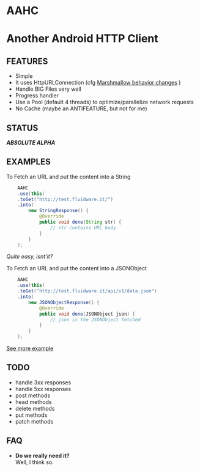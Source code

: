 # AAHC
# Another Android HTTP Client




## FEATURES

* Simple
* It uses HttpURLConnection (cfg [Marshmallow behavior changes](https://developer.android.com/preview/behavior-changes.html#behavior-apache-http-client) )
* Handle BIG Files very well
* Progress handler
* Use a Pool (default 4 threads) to optimize/parallelize network requests
* No Cache (maybe an ANTIFEATURE, but not for me)

## STATUS

___ABSOLUTE ALPHA___


## EXAMPLES

To Fetch an URL and put the content into a String

``` java
    AAHC
    .use(this)
    .toGet("http://test.fluidware.it/")
    .into(
        new StringResponse() {
            @Override
            public void done(String str) {
                // str contains URL body
            }
        }
    );
```

_Quite easy, isnt'it?_

To Fetch an URL and put the content into a JSONObject

``` java
    AAHC
    .use(this)
    .toGet("http://test.fluidware.it/api/v1/data.json")
    .into(
        new JSONObjectResponse() {
            @Override
            public void done(JSONObject json) {
                // json is the JSONObject fetched
            }
        }
    );
```


[See more example](wiki/Examples)


## TODO

* handle 3xx responses
* handle 5xx responses
* post methods
* head methods
* delete methods
* put methods
* patch methods


## FAQ

* __Do we really need it?__  
Well, I think so.

